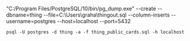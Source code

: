 "C:/Program Files/PostgreSQL/10/bin/pg_dump.exe" --create --dbname=thing --file=C:\Users\graha\thingout.sql --column-inserts --username=postgres --host=localhost --port=5432


````
psql -U postgres -d thing -a -f thing_public_cards.sql -h localhost
````

